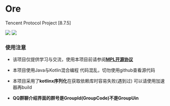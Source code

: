 # Ore
Tencent Protocol Project [8.7.5]

![](https://img.shields.io/badge/Java-1.8.0-green.svg)
![](https://img.shields.io/badge/Kotlin-1.5.0-green.svg)

### 使用注意

 - 该项目仅提供学习与交流，使用本项目前请参阅[**MPL开源协议**](https://github.com/zhangshikj/Ore/blob/main/LICENSE)

 - 本项目使用Java与Kotlin混合编程 代码混乱，切勿使用github查看源代码
 
 - 本项目采用了**kotlinx序列化**在获取依赖库时容易失败(遇到过) 可以请使用加速器再build

 - **QQ群聊介绍界面的群号是GroupId(GroupCode)不是GroupUin**






